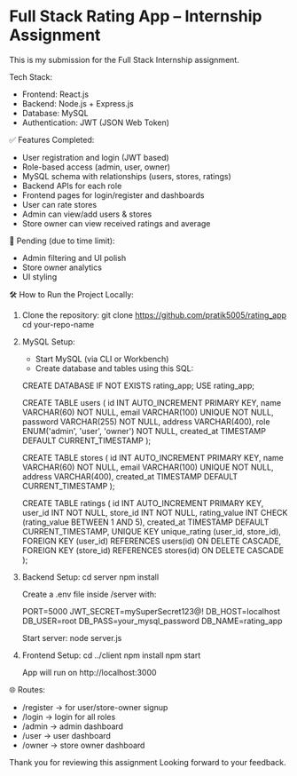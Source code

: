 # Full Stack Rating App – Internship Assignment

This is my submission for the Full Stack Internship assignment.

Tech Stack:
- Frontend: React.js
- Backend: Node.js + Express.js
- Database: MySQL
- Authentication: JWT (JSON Web Token)

✅ Features Completed:
- User registration and login (JWT based)
- Role-based access (admin, user, owner)
- MySQL schema with relationships (users, stores, ratings)
- Backend APIs for each role
- Frontend pages for login/register and dashboards
- User can rate stores
- Admin can view/add users & stores
- Store owner can view received ratings and average

🚧 Pending (due to time limit):
- Admin filtering and UI polish
- Store owner analytics
- UI styling

🛠️ How to Run the Project Locally:

1. Clone the repository:
   git clone https://github.com/pratik5005/rating_app
   cd your-repo-name

2. MySQL Setup:
   - Start MySQL (via CLI or Workbench)
   - Create database and tables using this SQL:

   CREATE DATABASE IF NOT EXISTS rating_app;
   USE rating_app;

   CREATE TABLE users (
       id INT AUTO_INCREMENT PRIMARY KEY,
       name VARCHAR(60) NOT NULL,
       email VARCHAR(100) UNIQUE NOT NULL,
       password VARCHAR(255) NOT NULL,
       address VARCHAR(400),
       role ENUM('admin', 'user', 'owner') NOT NULL,
       created_at TIMESTAMP DEFAULT CURRENT_TIMESTAMP
   );

   CREATE TABLE stores (
       id INT AUTO_INCREMENT PRIMARY KEY,
       name VARCHAR(60) NOT NULL,
       email VARCHAR(100) UNIQUE NOT NULL,
       address VARCHAR(400),
       created_at TIMESTAMP DEFAULT CURRENT_TIMESTAMP
   );

   CREATE TABLE ratings (
       id INT AUTO_INCREMENT PRIMARY KEY,
       user_id INT NOT NULL,
       store_id INT NOT NULL,
       rating_value INT CHECK (rating_value BETWEEN 1 AND 5),
       created_at TIMESTAMP DEFAULT CURRENT_TIMESTAMP,
       UNIQUE KEY unique_rating (user_id, store_id),
       FOREIGN KEY (user_id) REFERENCES users(id) ON DELETE CASCADE,
       FOREIGN KEY (store_id) REFERENCES stores(id) ON DELETE CASCADE
   );

3. Backend Setup:
   cd server
   npm install

   Create a .env file inside /server with:

   PORT=5000
   JWT_SECRET=mySuperSecret123@!
   DB_HOST=localhost
   DB_USER=root
   DB_PASS=your_mysql_password
   DB_NAME=rating_app

   Start server:
   node server.js

4. Frontend Setup:
   cd ../client
   npm install
   npm start

   App will run on http://localhost:3000

🌐 Routes:
- /register → for user/store-owner signup
- /login → login for all roles
- /admin → admin dashboard
- /user → user dashboard
- /owner → store owner dashboard


Thank you for reviewing this assignment Looking forward to your feedback.
